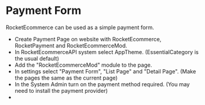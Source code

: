# Payment Form
RocketEcommerce can be used as a simple payment form.

- Create Payment Page on website with RocketEcommerce, RocketPayment and RocketEcommerceMod.
- In RocketEcommerceAPI system select AppTheme. (EssentialCategory is the usual default)
- Add the "RocketEcommerceMod" module to the page.
- In settings select "Payment Form", "List Page" and "Detail Page". (Make the pages the same as the current page)
- In the System Admin turn on the payment method required.  (You may need to install the payment provider)
- 